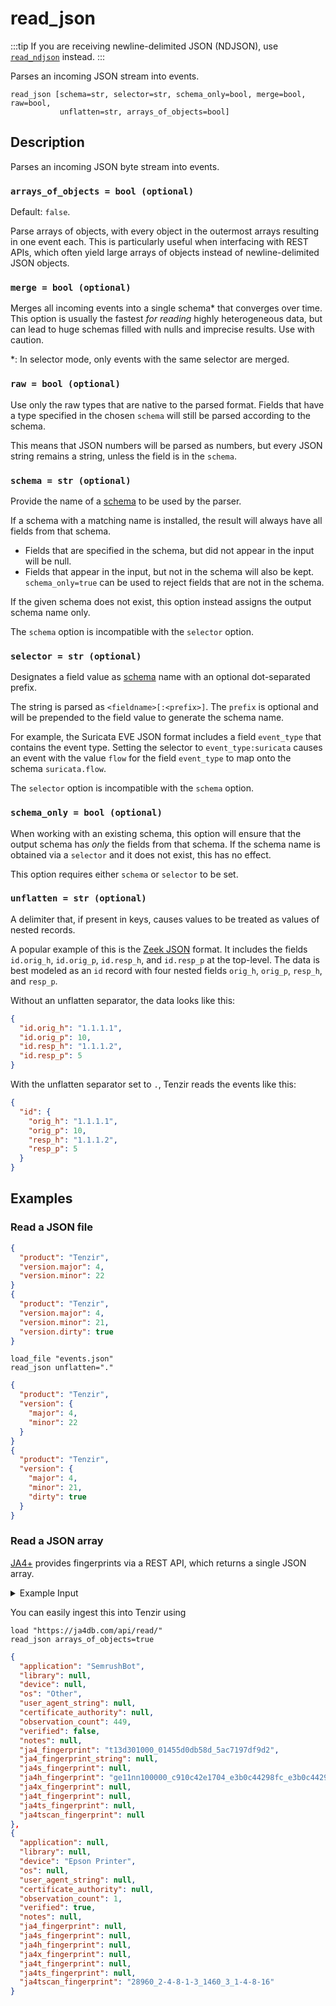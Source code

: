 # read_json

:::tip
If you are receiving newline-delimited JSON (NDJSON), use [`read_ndjson`](read_ndjson) instead.
:::

Parses an incoming JSON stream into events.

```tql
read_json [schema=str, selector=str, schema_only=bool, merge=bool, raw=bool,
           unflatten=str, arrays_of_objects=bool]
```

## Description

Parses an incoming JSON byte stream into events.

### `arrays_of_objects = bool (optional)`

Default: `false`.

Parse arrays of objects, with every object in the outermost arrays resulting in
one event each. This is particularly useful when interfacing with REST APIs,
which often yield large arrays of objects instead of newline-delimited JSON
objects.

### `merge = bool (optional)`

Merges all incoming events into a single schema\* that converges over time. This
option is usually the fastest *for reading* highly heterogeneous data, but can
lead
to huge schemas filled with nulls and imprecise results. Use with caution.

\*: In selector mode, only events with the same selector are merged.

### `raw = bool (optional)`

Use only the raw types that are native to the parsed format. Fields that have a type
specified in the chosen `schema` will still be parsed according to the schema.

This means that JSON numbers will be parsed as numbers,
but every JSON string remains a string, unless the field is in the `schema`.

### `schema = str (optional)`

Provide the name of a [schema](../../data-model/schemas.md) to be used by the
parser.

If a schema with a matching name is installed, the result will always have
all fields from that schema.
* Fields that are specified in the schema, but did not appear in the input will be null.
* Fields that appear in the input, but not in the schema will also be kept. `schema_only=true`
can be used to reject fields that are not in the schema.

If the given schema does not exist, this option instead assigns the output schema name only.

The `schema` option is incompatible with the `selector` option.

### `selector = str (optional)`

Designates a field value as [schema](../../data-model/schemas.md) name with an
optional dot-separated prefix.

The string is parsed as `<fieldname>[:<prefix>]`. The `prefix` is optional and
will be prepended to the field value to generate the schema name.

For example, the Suricata EVE JSON format includes a field
`event_type` that contains the event type. Setting the selector to
`event_type:suricata` causes an event with the value `flow` for the field
`event_type` to map onto the schema `suricata.flow`.

The `selector` option is incompatible with the `schema` option.

### `schema_only = bool (optional)`

When working with an existing schema, this option will ensure that the output
schema has *only* the fields from that schema. If the schema name is obtained via a `selector`
and it does not exist, this has no effect.

This option requires either `schema` or `selector` to be set.

### `unflatten = str (optional)`

A delimiter that, if present in keys, causes values to be treated as values of
nested records.

A popular example of this is the [Zeek JSON](read_zeek_json.md) format. It includes
the fields `id.orig_h`, `id.orig_p`, `id.resp_h`, and `id.resp_p` at the
top-level. The data is best modeled as an `id` record with four nested fields
`orig_h`, `orig_p`, `resp_h`, and `resp_p`.

Without an unflatten separator, the data looks like this:

```json title="Without unflattening"
{
  "id.orig_h": "1.1.1.1",
  "id.orig_p": 10,
  "id.resp_h": "1.1.1.2",
  "id.resp_p": 5
}
```

With the unflatten separator set to `.`, Tenzir reads the events like this:

```json title="With 'unflatten'"
{
  "id": {
    "orig_h": "1.1.1.1",
    "orig_p": 10,
    "resp_h": "1.1.1.2",
    "resp_p": 5
  }
}
```

## Examples

### Read a JSON file

```json title="input.json"
{
  "product": "Tenzir",
  "version.major": 4,
  "version.minor": 22
}
{
  "product": "Tenzir",
  "version.major": 4,
  "version.minor": 21,
  "version.dirty": true
}
```

```tql title="Pipeline"
load_file "events.json"
read_json unflatten="."
```

```json title="Output"
{
  "product": "Tenzir",
  "version": {
    "major": 4,
    "minor": 22
  }
}
{
  "product": "Tenzir",
  "version": {
    "major": 4,
    "minor": 21,
    "dirty": true
  }
}
```

### Read a JSON array

[JA4+](https://ja4db.com/) provides fingerprints via a REST API, which returns a single JSON array.

<details>
<summary>Example Input</summary>

```json
[
  {
    "application": "SemrushBot",
    "library": null,
    "device": null,
    "os": "Other",
    "user_agent_string": null,
    "certificate_authority": null,
    "observation_count": 449,
    "verified": false,
    "notes": null,
    "ja4_fingerprint": "t13d301000_01455d0db58d_5ac7197df9d2",
    "ja4_fingerprint_string": null,
    "ja4s_fingerprint": null,
    "ja4h_fingerprint": "ge11nn100000_c910c42e1704_e3b0c44298fc_e3b0c44298fc",
    "ja4x_fingerprint": null,
    "ja4t_fingerprint": null,
    "ja4ts_fingerprint": null,
    "ja4tscan_fingerprint": null
  },
  {
    "application": null,
    "library": null,
    "device": "Epson Printer",
    "os": null,
    "user_agent_string": null,
    "certificate_authority": null,
    "observation_count": 1,
    "verified": true,
    "notes": null,
    "ja4_fingerprint": null,
    "ja4s_fingerprint": null,
    "ja4h_fingerprint": null,
    "ja4x_fingerprint": null,
    "ja4t_fingerprint": null,
    "ja4ts_fingerprint": null,
    "ja4tscan_fingerprint": "28960_2-4-8-1-3_1460_3_1-4-8-16"
  },
  ...
]
```

</details>

You can easily ingest this into Tenzir using

```tql title="Pipeline"
load "https://ja4db.com/api/read/"
read_json arrays_of_objects=true
```

```json title="Example Output"
{
  "application": "SemrushBot",
  "library": null,
  "device": null,
  "os": "Other",
  "user_agent_string": null,
  "certificate_authority": null,
  "observation_count": 449,
  "verified": false,
  "notes": null,
  "ja4_fingerprint": "t13d301000_01455d0db58d_5ac7197df9d2",
  "ja4_fingerprint_string": null,
  "ja4s_fingerprint": null,
  "ja4h_fingerprint": "ge11nn100000_c910c42e1704_e3b0c44298fc_e3b0c44298fc",
  "ja4x_fingerprint": null,
  "ja4t_fingerprint": null,
  "ja4ts_fingerprint": null,
  "ja4tscan_fingerprint": null
},
{
  "application": null,
  "library": null,
  "device": "Epson Printer",
  "os": null,
  "user_agent_string": null,
  "certificate_authority": null,
  "observation_count": 1,
  "verified": true,
  "notes": null,
  "ja4_fingerprint": null,
  "ja4s_fingerprint": null,
  "ja4h_fingerprint": null,
  "ja4x_fingerprint": null,
  "ja4t_fingerprint": null,
  "ja4ts_fingerprint": null,
  "ja4tscan_fingerprint": "28960_2-4-8-1-3_1460_3_1-4-8-16"
}
```
